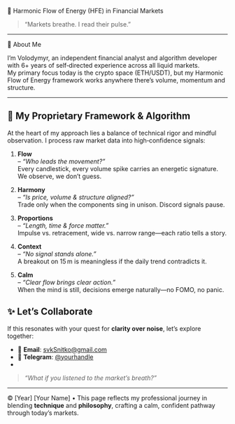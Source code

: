  🌊 Harmonic Flow of Energy (HFE) in Financial Markets

> “Markets breathe. I read their pulse.”

---

👤 About Me

I’m Volodymyr, an independent financial analyst and algorithm developer with 6+ years of self‑directed experience across all liquid markets.  
My primary focus today is the crypto space (ETH/USDT), but my Harmonic Flow of Energy framework works anywhere there’s volume, momentum and structure.

---

## 🧩 My Proprietary Framework & Algorithm

At the heart of my approach lies a balance of technical rigor and mindful observation. I process raw market data into high‑confidence signals:

1. **Flow**  
   – *“Who leads the movement?”*  
   Every candlestick, every volume spike carries an energetic signature. We observe, we don’t guess.

2. **Harmony**  
   – *“Is price, volume & structure aligned?”*  
   Trade only when the components sing in unison. Discord signals pause.

3. **Proportions**  
   – *“Length, time & force matter.”*  
   Impulse vs. retracement, wide vs. narrow range—each ratio tells a story.

4. **Context**  
   – *“No signal stands alone.”*  
   A breakout on 15 m is meaningless if the daily trend contradicts it.

5. **Calm**  
   – *“Clear flow brings clear action.”*  
   When the mind is still, decisions emerge naturally—no FOMO, no panic.






## ✨ Let’s Collaborate

If this resonates with your quest for **clarity over noise**, let’s explore together:

- 📩 **Email**: svkSnitko@gmail.com 
- 💬 **Telegram**: [@yourhandle](https://t.me/@WVitalievich)  
- 

> *“What if you listened to the market’s breath?”*

---

© [Year] [Your Name] • This page reflects my professional journey in blending **technique** and **philosophy**, crafting a calm, confident pathway through today’s markets.  

